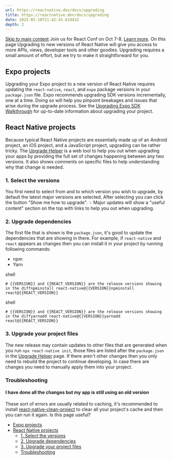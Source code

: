 ```yaml
---
url: https://reactnative.dev/docs/upgrading
title: https://reactnative.dev/docs/upgrading
date: 2025-05-10T21:42:43.619432
depth: 2
---
```


[Skip to main content](https://reactnative.dev/docs/upgrading#__docusaurus_skipToContent_fallback)
Join us for React Conf on Oct 7-8. [Learn more](https://conf.react.dev).
On this page
Upgrading to new versions of React Native will give you access to more APIs, views, developer tools and other goodies. Upgrading requires a small amount of effort, but we try to make it straightforward for you.
## Expo projects[​](https://reactnative.dev/docs/upgrading#expo-projects "Direct link to Expo projects")
Upgrading your Expo project to a new version of React Native requires updating the `react-native`, `react`, and `expo` package versions in your `package.json` file. Expo recommends upgrading SDK versions incrementally, one at a time. Doing so will help you pinpoint breakages and issues that arise during the upgrade process. See the [Upgrading Expo SDK Walkthrough](https://docs.expo.dev/workflow/upgrading-expo-sdk-walkthrough/) for up-to-date information about upgrading your project.
## React Native projects[​](https://reactnative.dev/docs/upgrading#react-native-projects "Direct link to React Native projects")
Because typical React Native projects are essentially made up of an Android project, an iOS project, and a JavaScript project, upgrading can be rather tricky. The [Upgrade Helper](https://react-native-community.github.io/upgrade-helper/) is a web tool to help you out when upgrading your apps by providing the full set of changes happening between any two versions. It also shows comments on specific files to help understanding why that change is needed.
### 1. Select the versions[​](https://reactnative.dev/docs/upgrading#1-select-the-versions "Direct link to 1. Select the versions")
You first need to select from and to which version you wish to upgrade, by default the latest major versions are selected. After selecting you can click the button "Show me how to upgrade".
💡 Major updates will show a "useful content" section on the top with links to help you out when upgrading.
### 2. Upgrade dependencies[​](https://reactnative.dev/docs/upgrading#2-upgrade-dependencies "Direct link to 2. Upgrade dependencies")
The first file that is shown is the `package.json`, it's good to update the dependencies that are showing in there. For example, if `react-native` and `react` appears as changes then you can install it in your project by running following commands:
  * npm
  * Yarn


shell
```
# {{VERSION}} and {{REACT_VERSION}} are the release versions showing in the diffnpminstall react-native@{{VERSION}}npminstall react@{{REACT_VERSION}}
```

shell
```
# {{VERSION}} and {{REACT_VERSION}} are the release versions showing in the diffyarnadd react-native@{{VERSION}}yarnadd react@{{REACT_VERSION}}
```

### 3. Upgrade your project files[​](https://reactnative.dev/docs/upgrading#3-upgrade-your-project-files "Direct link to 3. Upgrade your project files")
The new release may contain updates to other files that are generated when you run `npx react-native init`, those files are listed after the `package.json` in the [Upgrade Helper](https://react-native-community.github.io/upgrade-helper/) page. If there aren't other changes then you only need to rebuild the project to continue developing. In case there are changes you need to manually apply them into your project.
### Troubleshooting[​](https://reactnative.dev/docs/upgrading#troubleshooting "Direct link to Troubleshooting")
#### I have done all the changes but my app is still using an old version[​](https://reactnative.dev/docs/upgrading#i-have-done-all-the-changes-but-my-app-is-still-using-an-old-version "Direct link to I have done all the changes but my app is still using an old version")
These sort of errors are usually related to caching, it's recommended to install [react-native-clean-project](https://github.com/pmadruga/react-native-clean-project) to clear all your project's cache and then you can run it again.
Is this page useful?
  * [Expo projects](https://reactnative.dev/docs/upgrading#expo-projects)
  * [React Native projects](https://reactnative.dev/docs/upgrading#react-native-projects)
    * [1. Select the versions](https://reactnative.dev/docs/upgrading#1-select-the-versions)
    * [2. Upgrade dependencies](https://reactnative.dev/docs/upgrading#2-upgrade-dependencies)
    * [3. Upgrade your project files](https://reactnative.dev/docs/upgrading#3-upgrade-your-project-files)
    * [Troubleshooting](https://reactnative.dev/docs/upgrading#troubleshooting)



